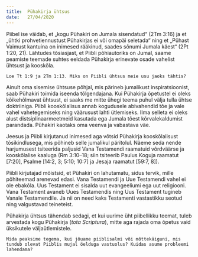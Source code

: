 ```yaml
---
title:  Pühakirja ühtsus
date:   27/04/2020
---
```


Piibel ise väidab, et „kogu Pühakiri on Jumala sisendatud“ (2Tm 3:16) ja et „ühtki prohvetiennustust Pühakirjas ei või omapäi seletada“ ning et „Pühast Vaimust kantuina on inimesed rääkinud, saades sõnumi Jumala käest“ (2Pt 1:20, 21). Lähtudes tõsiasjast, et Piibli põhiautoriks on Jumal, saame peamiste teemade suhtes eeldada Pühakirja erinevate osade vahelist ühtsust ja kooskõla.

`Loe Tt 1:9 ja 2Tm 1:13. Miks on Piibli ühtsus meie usu jaoks tähtis?`

Ainult oma sisemise ühtsuse põhjal, mis pärineb jumalikust inspiratsioonist, saab Pühakiri toimida iseenda tõlgendajana. Kui Pühakirja õpetustel ei oleks kõikehõlmavat ühtsust, ei saaks me mitte ühegi teema puhul välja tulla ühtse doktriiniga. Piibli kooskõlalisus annab kogudusele abivahendid tõe ja vale vahel vahetegemiseks ning väärusust lahti ütlemiseks. Ilma selleta ei oleks alust distsiplinaarmeetmeid kasutada ega Jumala tõest kõrvalekaldumist parandada. Pühakiri kaotaks oma veenva ja vabastava väe.

Jeesus ja Piibli kirjutanud inimesed aga võtsid Pühakirja kooskõlalisust tõsikindlusega, mis põhineb selle jumalikul päritolul. Näeme seda nende harjumusest tsiteerida paljusid Vana Testamendi raamatuid võrdväärse ja kooskõlalise kaaluga (Rm 3:10–18; siin tsiteerib Paulus Koguja raamatut [7:20], Psalme [14:2, 3; 5:10; 10:7] ja Jesaja raamatut [59:7, 8]).

Piibli kirjutajad mõistsid, et Pühakiri on lahutamatu, sidus tervik, mille põhiteemad arenevad edasi. Vana Testamendi ja Uue Testamendi vahel ei ole ebakõla. Uus Testament ei sisalda uut evangeeliumi ega uut religiooni. Vana Testament avaneb Uues Testamendis ning Uus Testament tugineb Vanale Testamendile. Ja nii on need kaks Testamenti vastastikku seotud ning valgustavad teineteist.

Pühakirja ühtsus tähendab sedagi, et kui uurime üht piibellikku teemat, tuleb arvestada kogu Pühakirja (_tota Scriptura_), mitte aga rajada oma õpetus vaid üksikutele väljaütlemistele.

`Mida peaksime tegema, kui jõuame piiblisalmi või mõttekäiguni, mis tundub olevat Piiblis mujal öelduga vastuolus? Kuidas asume probleemi lahendama?`
